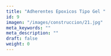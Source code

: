 ```yaml
---
title: "Adherentes Epoxicos Tipo Gel "
id: 9
imagen: "/images/construccion/21.jpg"
meta_keywords: ""
meta_description: ""
draft: false
weight: 0
---
```

